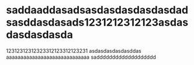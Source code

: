 # saddaaddasadsasdasdasdasdasdadsasddasdasads1231212312123asdasdasdasdasda
12312312312323312123312123231
     asdasdasdasdasddas
aaaaaaaaaaaaaaaaaaaaaaaaaaaaa
saddddddddddddddddddd
